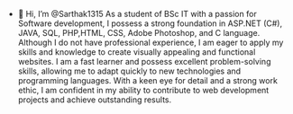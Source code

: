 - 👋 Hi, I’m @Sarthak1315
As a student of BSc IT with a passion for Software development, I possess a strong foundation in ASP.NET (C#), JAVA, SQL, PHP,HTML, CSS, Adobe Photoshop, and C language. Although I do not have professional experience, I am eager to apply my skills and knowledge to create visually appealing and functional websites. I am a fast learner and possess excellent problem-solving skills, allowing me to adapt quickly to new technologies and programming languages. With a keen eye for detail and a strong work ethic, I am confident in my ability to contribute to web development projects and achieve outstanding results.

<!---
Sarthak1315/Sarthak1315 is a ✨ special ✨ repository because its `README.md` (this file) appears on your GitHub profile.
You can click the Preview link to take a look at your changes.
--->
